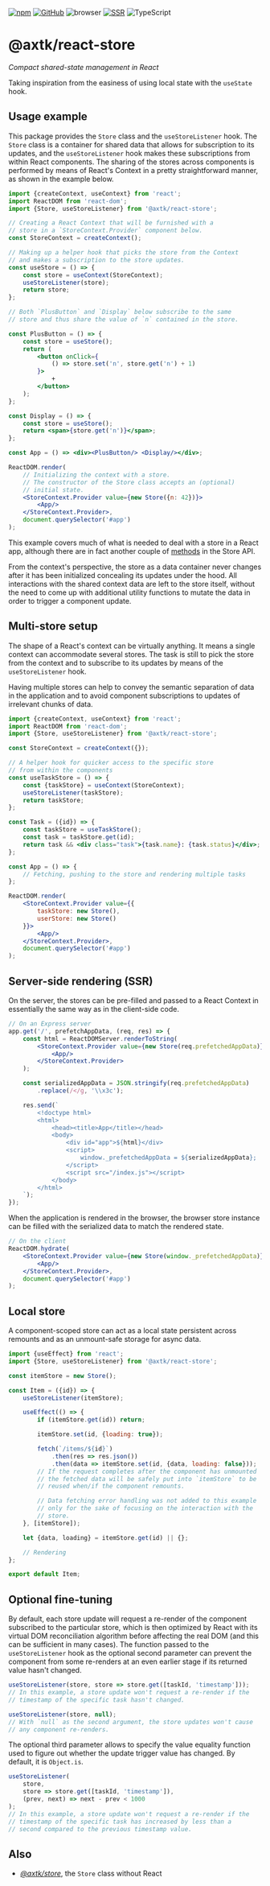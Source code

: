 [![npm](https://img.shields.io/npm/v/@axtk/react-store?labelColor=royalblue&color=royalblue&style=flat-square)](https://www.npmjs.com/package/@axtk/react-store) [![GitHub](https://img.shields.io/badge/-GitHub-royalblue?labelColor=royalblue&color=royalblue&style=flat-square&logo=github)](https://github.com/axtk/react-store) ![browser](https://img.shields.io/badge/browser-✓-345?labelColor=345&color=345&style=flat-square) [![SSR](https://img.shields.io/badge/SSR-✓-345?labelColor=345&color=345&style=flat-square)](#server-side-rendering-ssr) ![TypeScript](https://img.shields.io/badge/TypeScript-✓-345?labelColor=345&color=345&style=flat-square)

# @axtk/react-store

*Compact shared-state management in React*

Taking inspiration from the easiness of using local state with the `useState` hook.

## Usage example

This package provides the `Store` class and the `useStoreListener` hook. The `Store` class is a container for shared data that allows for subscription to its updates, and the `useStoreListener` hook makes these subscriptions from within React components. The sharing of the stores across components is performed by means of React's Context in a pretty straightforward manner, as shown in the example below.

```jsx
import {createContext, useContext} from 'react';
import ReactDOM from 'react-dom';
import {Store, useStoreListener} from '@axtk/react-store';

// Creating a React Context that will be furnished with a
// store in a `StoreContext.Provider` component below.
const StoreContext = createContext();

// Making up a helper hook that picks the store from the Context
// and makes a subscription to the store updates.
const useStore = () => {
    const store = useContext(StoreContext);
    useStoreListener(store);
    return store;
};

// Both `PlusButton` and `Display` below subscribe to the same
// store and thus share the value of `n` contained in the store.

const PlusButton = () => {
    const store = useStore();
    return (
        <button onClick={
            () => store.set('n', store.get('n') + 1)
        }>
            +
        </button>
    );
};

const Display = () => {
    const store = useStore();
    return <span>{store.get('n')}</span>;
};

const App = () => <div><PlusButton/> <Display/></div>;

ReactDOM.render(
    // Initializing the context with a store.
    // The constructor of the Store class accepts an (optional)
    // initial state.
    <StoreContext.Provider value={new Store({n: 42})}>
        <App/>
    </StoreContext.Provider>,
    document.querySelector('#app')
);
```

This example covers much of what is needed to deal with a store in a React app, although there are in fact another couple of [methods](https://github.com/axtk/store/blob/master/README.md#store-api) in the Store API.

From the context's perspective, the store as a data container never changes after it has been initialized concealing its updates under the hood. All interactions with the shared context data are left to the store itself, without the need to come up with additional utility functions to mutate the data in order to trigger a component update.

## Multi-store setup

The shape of a React's context can be virtually anything. It means a single context can accommodate several stores. The task is still to pick the store from the context and to subscribe to its updates by means of the `useStoreListener` hook.

Having multiple stores can help to convey the semantic separation of data in the application and to avoid component subscriptions to updates of irrelevant chunks of data.

```jsx
import {createContext, useContext} from 'react';
import ReactDOM from 'react-dom';
import {Store, useStoreListener} from '@axtk/react-store';

const StoreContext = createContext({});

// A helper hook for quicker access to the specific store
// from within the components
const useTaskStore = () => {
    const {taskStore} = useContext(StoreContext);
    useStoreListener(taskStore);
    return taskStore;
};

const Task = ({id}) => {
    const taskStore = useTaskStore();
    const task = taskStore.get(id);
    return task && <div class="task">{task.name}: {task.status}</div>;
};

const App = () => {
    // Fetching, pushing to the store and rendering multiple tasks
};

ReactDOM.render(
    <StoreContext.Provider value={{
        taskStore: new Store(),
        userStore: new Store()
    }}>
        <App/>
    </StoreContext.Provider>,
    document.querySelector('#app')
);
```

## Server-side rendering (SSR)

On the server, the stores can be pre-filled and passed to a React Context in essentially the same way as in the client-side code.

```jsx
// On an Express server
app.get('/', prefetchAppData, (req, res) => {
    const html = ReactDOMServer.renderToString(
        <StoreContext.Provider value={new Store(req.prefetchedAppData)}>
            <App/>
        </StoreContext.Provider>
    );

    const serializedAppData = JSON.stringify(req.prefetchedAppData)
        .replace(/</g, '\\x3c');

    res.send(`
        <!doctype html>
        <html>
            <head><title>App</title></head>
            <body>
                <div id="app">${html}</div>
                <script>
                    window._prefetchedAppData = ${serializedAppData};
                </script>
                <script src="/index.js"></script>
            </body>
        </html>
    `);
});
```

When the application is rendered in the browser, the browser store instance can be filled with the serialized data to match the rendered state.

```jsx
// On the client
ReactDOM.hydrate(
    <StoreContext.Provider value={new Store(window._prefetchedAppData)}>
        <App/>
    </StoreContext.Provider>,
    document.querySelector('#app')
);
```

## Local store

A component-scoped store can act as a local state persistent across remounts and as an unmount-safe storage for async data.

```jsx
import {useEffect} from 'react';
import {Store, useStoreListener} from '@axtk/react-store';

const itemStore = new Store();

const Item = ({id}) => {
    useStoreListener(itemStore);

    useEffect(() => {
        if (itemStore.get(id)) return;

        itemStore.set(id, {loading: true});

        fetch(`/items/${id}`)
            .then(res => res.json())
            .then(data => itemStore.set(id, {data, loading: false}));
        // If the request completes after the component has unmounted
        // the fetched data will be safely put into `itemStore` to be
        // reused when/if the component remounts.

        // Data fetching error handling was not added to this example
        // only for the sake of focusing on the interaction with the
        // store.
    }, [itemStore]);

    let {data, loading} = itemStore.get(id) || {};

    // Rendering
};

export default Item;
```

## Optional fine-tuning

By default, each store update will request a re-render of the component subscribed to the particular store, which is then optimized by React with its virtual DOM reconciliation algorithm before affecting the real DOM (and this can be sufficient in many cases). The function passed to the `useStoreListener` hook as the optional second parameter can prevent the component from some re-renders at an even earlier stage if its returned value hasn't changed.

```js
useStoreListener(store, store => store.get([taskId, 'timestamp']));
// In this example, a store update won't request a re-render if the
// timestamp of the specific task hasn't changed.
```

```js
useStoreListener(store, null);
// With `null` as the second argument, the store updates won't cause
// any component re-renders.
```

The optional third parameter allows to specify the value equality function used to figure out whether the update trigger value has changed. By default, it is `Object.is`.

```js
useStoreListener(
    store,
    store => store.get([taskId, 'timestamp']),
    (prev, next) => next - prev < 1000
);
// In this example, a store update won't request a re-render if the
// timestamp of the specific task has increased by less than a
// second compared to the previous timestamp value.
```

## Also

- *[@axtk/store](https://github.com/axtk/store)*, the `Store` class without React

